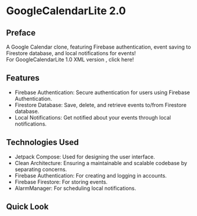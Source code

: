 # GoogleCalendarLite 2.0

## Preface
A Google Calendar clone, featuring Firebase authentication, event saving to Firestore database, and local notifications for events! <br>
For GoogleCalendarLite 1.0 XML version , click here! <br>


## Features

* Firebase Authentication: Secure authentication for users using Firebase Authentication.
* Firestore Database: Save, delete, and retrieve events to/from Firestore database.
* Local Notifications: Get notified about your events through local notifications.

## Technologies Used
* Jetpack Compose: Used for designing the user interface.
* Clean Architecture: Ensuring a maintainable and scalable codebase by separating concerns.
* Firebase Authentication: For creating and logging in accounts.
* Firebase Firestore: For storing events.
* AlarmManager: For scheduling local notifications.

## Quick Look
